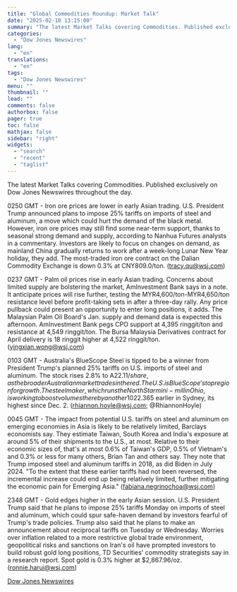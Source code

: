 ```yaml
---
title: "Global Commodities Roundup: Market Talk"
date: "2025-02-10 13:15:00"
summary: "The latest Market Talks covering Commodities. Published exclusively on Dow Jones Newswires throughout the day.0250 GMT - Iron ore prices are lower in early Asian trading. U.S. President Trump announced plans to impose 25% tariffs on imports of steel and aluminum, a move which could hurt the demand of the..."
categories:
  - "Dow Jones Newswires"
lang:
  - "en"
translations:
  - "en"
tags:
  - "Dow Jones Newswires"
menu: ""
thumbnail: ""
lead: ""
comments: false
authorbox: false
pager: true
toc: false
mathjax: false
sidebar: "right"
widgets:
  - "search"
  - "recent"
  - "taglist"
---
```


The latest Market Talks covering Commodities. Published exclusively on Dow Jones Newswires throughout the day.

0250 GMT - Iron ore prices are lower in early Asian trading. U.S. President Trump announced plans to impose 25% tariffs on imports of steel and aluminum, a move which could hurt the demand of the black metal. However, iron ore prices may still find some near-term support, thanks to seasonal strong demand and supply, according to Nanhua Futures analysts in a commentary. Investors are likely to focus on changes on demand, as mainland China gradually returns to work after a week-long Lunar New Year holiday, they add. The most-traded iron ore contract on the Dalian Commodity Exchange is down 0.3% at CNY809.0/ton. (tracy.qu@wsj.com)

0237 GMT - Palm oil prices rise in early Asian trading. Concerns about limited supply are bolstering the market, AmInvestment Bank says in a note. It anticipate prices will rise further, testing the MYR4,600/ton-MYR4,650/ton resistance level before profit-taking sets in after a three-day rally. Any price pullback could present an opportunity to enter long positions, it adds. The Malaysian Palm Oil Board's Jan. supply and demand data is expected this afternoon. AmInvestment Bank pegs CPO support at 4,395 ringgit/ton and resistance at 4,549 ringgit/ton. The Bursa Malaysia Derivatives contract for April delivery is 18 ringgit higher at 4,522 ringgit/ton. (yingxian.wong@wsj.com)

0103 GMT - Australia's BlueScope Steel is tipped to be a winner from President Trump's planned 25% tariffs on U.S. imports of steel and aluminum. The stock rises 2.8% to A$22.11/share, as the broader Australian market trades in the red. The U.S. is BlueScope's top region for growth. The steelmaker, which runs the North Star mini-mill in Ohio, is working to boost volumes there by another 10% following the completion of an expansion that increased output by nearly 50%. Trump says he plans to announce the 25% tariffs Monday. U.S. tariffs could help offset tough steel-market conditions for BlueScope, with spreads in Asia especially soft. BlueScope's stock hit A$22.365 earlier in Sydney, its highest since Dec. 2. (rhiannon.hoyle@wsj.com; @RhiannonHoyle)

0045 GMT - The impact from potential U.S. tariffs on steel and aluminum on emerging economies in Asia is likely to be relatively limited, Barclays economists say. They estimate Taiwan, South Korea and India's exposure at around 5% of their shipments to the U.S., at most. Relative to their economic sizes of, that's at most 0.6% of Taiwan's GDP, 0.5% of Vietnam's and 0.3% or less for many others, Brian Tan and others say. They note that Trump imposed steel and aluminum tariffs in 2018, as did Biden in July 2024. "To the extent that these earlier tariffs had not been reversed, the incremental increase could end up being relatively limited, further mitigating the economic pain for Emerging Asia." (fabiana.negrinochoa@wsj.com)

2348 GMT - Gold edges higher in the early Asian session. U.S. President Trump said that he plans to impose 25% tariffs Monday on imports of steel and aluminum, which could spur safe-haven demand by investors fearful of Trump's trade policies. Trump also said that he plans to make an announcement about reciprocal tariffs on Tuesday or Wednesday. Worries over inflation related to a more restrictive global trade environment, geopolitical risks and sanctions on Iran's oil have prompted investors to build robust gold long positions, TD Securities' commodity strategists say in a research report. Spot gold is 0.3% higher at $2,867.96/oz. (ronnie.harui@wsj.com)

[Dow Jones Newswires](https://www.tradingview.com/news/DJN_DN20250210000099:0/)
